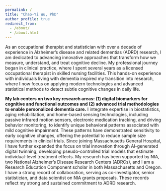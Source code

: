 ```yaml
---
permalink: /
title: "Chao-Yi Wu, PhD"
author_profile: true
redirect_from: 
  - /about/
  - /about.html
---
```


As an occupational therapist and statistician with over a decade of experience in Alzheimer’s disease and related dementias (ADRD) research, I am dedicated to advancing innovative approaches that transform how we measure, understand, and treat cognitive decline. My professional journey began in clinical practice, where I spent several years as a licensed occupational therapist in skilled nursing facilities. This hands-on experience with individuals living with dementia inspired my transition into research, where I now focus on applying modern technologies and advanced statistical methods to detect subtle cognitive changes in daily life.

**My lab centers on two key research areas: (1) digital biomarkers for cognitive and functional outcomes and (2) advanced trial methodologies to enable personalized dementia care.** I integrate expertise in biostatistics, aging rehabilitation, and home-based sensing technologies, including passive infrared motion sensors, electronic medication tracking, and driving behavior monitoring, to identify unique behavioral patterns associated with mild cognitive impairment. These patterns have demonstrated sensitivity to early cognitive changes, offering the potential to reduce sample size requirements in clinical trials. Since joining Massachusetts General Hospital, I have further expanded the focus on trial innovation through AI-generated digital twinning, developing pseudo-controlled trial models that estimate individual-level treatment effects. My research has been supported by NIA, two National Alzheimer’s Disease Research Centers (ADRCs), and I am a Research Education Component scholar in both Massachusetts and Oregon. I have a strong record of collaboration, serving as co-investigator, senior statistician, and data scientist on NIA grants proposals. These records reflect my strong and sustained commitment to ADRD research.
